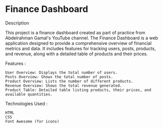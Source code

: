 # Finance Dashboard
Description

This project is a finance dashboard created as part of practice from Abdelrahman Gamal's YouTube channel.
The Finance Dashboard is a web application designed to provide a comprehensive overview of financial metrics and data. It includes features for tracking users, posts, products, and revenue, along with a detailed table of products and their prices.

Features :

    User Overview: Displays the total number of users.
    Posts Overview: Shows the total number of posts.
    Product Overview: Lists the number of different products.
    Revenue Overview: Shows the total revenue generated.
    Product Table: Detailed table listing products, their prices, and available quantities.

Technologies Used :

    HTML
    CSS
    Font Awesome (for icons)

